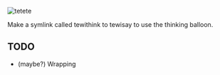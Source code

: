 ![tetete](http://goput.it/lz5.png)

Make a symlink called tewithink to tewisay to use the thinking balloon.

TODO
----
* (maybe?) Wrapping
